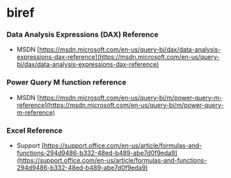 # biref

### Data Analysis Expressions (DAX) Reference
- MSDN [https://msdn.microsoft.com/en-us/query-bi/dax/data-analysis-expressions-dax-reference](https://msdn.microsoft.com/en-us/query-bi/dax/data-analysis-expressions-dax-reference)

### Power Query M function reference
- MSDN [https://msdn.microsoft.com/en-us/query-bi/m/power-query-m-reference](https://msdn.microsoft.com/en-us/query-bi/m/power-query-m-reference)

### Excel Reference
- Support [https://support.office.com/en-us/article/formulas-and-functions-294d9486-b332-48ed-b489-abe7d0f9eda9](https://support.office.com/en-us/article/formulas-and-functions-294d9486-b332-48ed-b489-abe7d0f9eda9)
